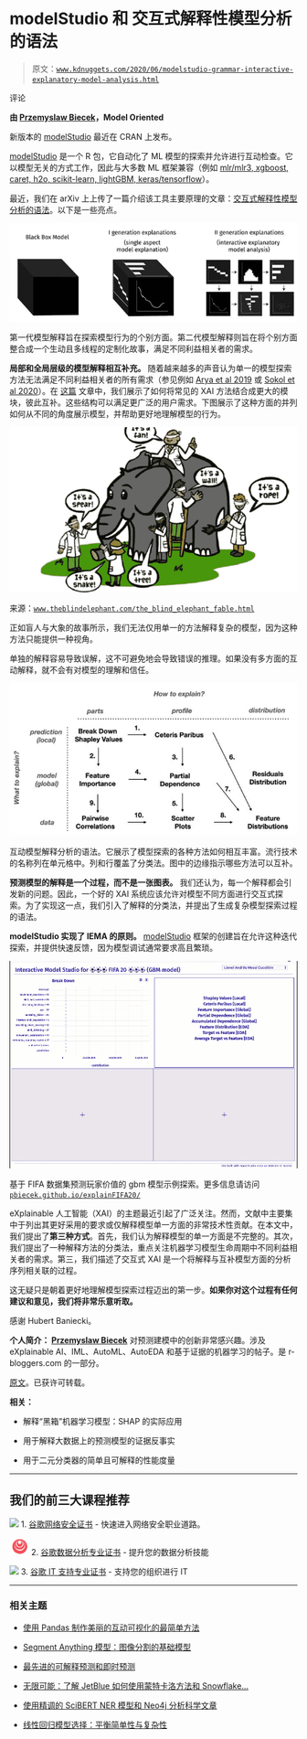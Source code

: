 # modelStudio 和 交互式解释性模型分析的语法

> 原文：[`www.kdnuggets.com/2020/06/modelstudio-grammar-interactive-explanatory-model-analysis.html`](https://www.kdnuggets.com/2020/06/modelstudio-grammar-interactive-explanatory-model-analysis.html)

评论

**由 [Przemyslaw Biecek](https://medium.com/@ModelOriented)，Model Oriented**

新版本的 [modelStudio](https://github.com/ModelOriented/modelStudio) 最近在 CRAN 上发布。

[modelStudio](https://github.com/ModelOriented/modelStudio) 是一个 R 包，它自动化了 ML 模型的探索并允许进行互动检查。它以模型无关的方式工作，因此与大多数 ML 框架兼容（例如 [mlr/mlr3, xgboost, caret, h2o, scikit-learn, lightGBM, keras/tensorflow](https://modelstudio.drwhy.ai/articles/ms-r-python-examples.html)）。

最近，我们在 arXiv 上上传了一篇介绍该工具主要原理的文章：[交互式解释性模型分析的语法](https://arxiv.org/abs/2005.00497)。以下是一些亮点。

![图](img/9ecd5313b45a0f9c3eb9b4069d4d57c2.png)

第一代模型解释旨在探索模型行为的个别方面。第二代模型解释则旨在将个别方面整合成一个生动且多线程的定制化故事，满足不同利益相关者的需求。

**局部和全局层级的模型解释相互补充。** 随着越来越多的声音认为单一的模型探索方法无法满足不同利益相关者的所有需求（参见例如 [Arya et al 2019](https://arxiv.org/abs/2001.09734) 或 [Sokol et al 2020](https://arxiv.org/abs/2001.09734)）。在 [这篇](https://arxiv.org/abs/2005.00497) 文章中，我们展示了如何将常见的 XAI 方法结合成更大的模块，彼此互补。这些结构可以满足更广泛的用户需求。下图展示了这种方面的并列如何从不同的角度展示模型，并帮助更好地理解模型的行为。

![图](img/c1b868d7b1d84af254fc0f8cc4116ff4.png)

来源：[`www.theblindelephant.com/the_blind_elephant_fable.html`](http://www.theblindelephant.com/the_blind_elephant_fable.html)

正如盲人与大象的故事所示，我们无法仅用单一的方法解释复杂的模型，因为这种方法只能提供一种视角。

单独的解释容易导致误解，这不可避免地会导致错误的推理。如果没有多方面的互动解释，就不会有对模型的理解和信任。

![图](img/a277b3127814297f983b03da7dc692d1.png)

互动模型解释分析的语法。它展示了模型探索的各种方法如何相互丰富。流行技术的名称列在单元格中。列和行覆盖了分类法。图中的边缘指示哪些方法可以互补。

**预测模型的解释是一个过程，而不是一张图表。** 我们还认为，每一个解释都会引发新的问题。因此，一个好的 XAI 系统应该允许对模型不同方面进行交互式探索。为了实现这一点，我们引入了解释的分类法，并提出了生成复杂模型探索过程的语法。

**modelStudio 实现了 IEMA 的原则。** [modelStudio](https://github.com/ModelOriented/modelStudio) 框架的创建旨在允许这种迭代探索，并提供快速反馈，因为模型调试通常要求高且繁琐。

![图示](img/9c10f1d8f8ec70cb19ecfb86a82d16e4.png)

基于 FIFA 数据集预测玩家价值的 gbm 模型示例探索。更多信息请访问 [`pbiecek.github.io/explainFIFA20/`](https://pbiecek.github.io/explainFIFA20/)

eXplainable 人工智能（XAI）的主题最近引起了广泛关注。然而，文献中主要集中于列出其更好采用的要求或仅解释模型单一方面的非常技术性贡献。在本文中，我们提出了**第三种方式**。首先，我们认为解释模型的单一方面是不完整的。其次，我们提出了一种解释方法的分类法，重点关注机器学习模型生命周期中不同利益相关者的需求。第三，我们描述了交互式 XAI 是一个将解释与互补模型方面的分析序列相关联的过程。

这无疑只是朝着更好地理解模型探索过程迈出的第一步。**如果你对这个过程有任何建议和意见，我们将非常乐意听取。**

感谢 Hubert Baniecki。

**个人简介： [Przemyslaw Biecek](https://medium.com/@ModelOriented)** 对预测建模中的创新非常感兴趣。涉及 eXplainable AI、IML、AutoML、AutoEDA 和基于证据的机器学习的帖子。是 r-bloggers.com 的一部分。

[原文](https://medium.com/@ModelOriented/modelstudio-and-the-grammar-of-interactive-explanatory-model-analysis-5d274ab2d822)。已获许可转载。

**相关：**

+   解释“黑箱”机器学习模型：SHAP 的实际应用

+   用于解释大数据上的预测模型的证据反事实

+   用于二元分类器的简单且可解释的性能度量

* * *

## 我们的前三大课程推荐

![](img/0244c01ba9267c002ef39d4907e0b8fb.png) 1\. [谷歌网络安全证书](https://www.kdnuggets.com/google-cybersecurity) - 快速进入网络安全职业道路。

![](img/e225c49c3c91745821c8c0368bf04711.png) 2\. [谷歌数据分析专业证书](https://www.kdnuggets.com/google-data-analytics) - 提升您的数据分析技能

![](img/0244c01ba9267c002ef39d4907e0b8fb.png) 3\. [谷歌 IT 支持专业证书](https://www.kdnuggets.com/google-itsupport) - 支持您的组织进行 IT

* * *

### 相关主题

+   [使用 Pandas 制作美丽的互动可视化的最简单方法](https://www.kdnuggets.com/2021/12/easiest-way-make-beautiful-interactive-visualizations-pandas.html)

+   [Segment Anything 模型：图像分割的基础模型](https://www.kdnuggets.com/2023/07/segment-anything-model-foundation-model-image-segmentation.html)

+   [最先进的可解释预测和即时预测](https://www.kdnuggets.com/2021/12/sota-explainable-forecasting-and-nowcasting.html)

+   [无限可能：了解 JetBlue 如何使用蒙特卡洛方法和 Snowflake…](https://www.kdnuggets.com/2022/12/monte-carlo-jetblue-snowflake-build-trust-improve-model-accuracy.html)

+   [使用精调的 SciBERT NER 模型和 Neo4j 分析科学文章](https://www.kdnuggets.com/2021/12/analyzing-scientific-articles-finetuned-scibert-ner-model-neo4j.html)

+   [线性回归模型选择：平衡简单性与复杂性](https://www.kdnuggets.com/2023/02/linear-regression-model-selection-balancing-simplicity-complexity.html)
